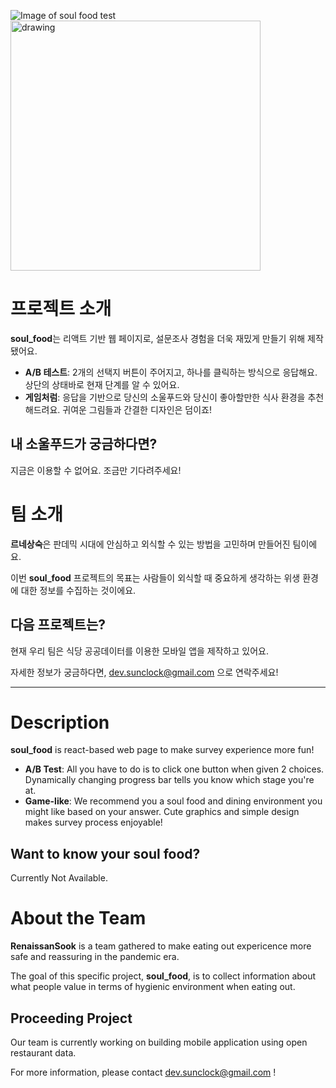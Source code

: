 ![Image of soul food test](https://i.imgur.com/njCyUrJ.jpg#.YIuUSdKWS9c)
<img src="https://i.imgur.com/njCyUrJ.jpg#.YIuUSdKWS9c" alt="drawing" width="400"/>
# 프로젝트 소개
**soul_food**는 리액트 기반 웹 페이지로, 설문조사 경험을 더욱 재밌게 만들기 위해 제작됐어요. 

- **A/B 테스트**: 2개의 선택지 버튼이 주어지고, 하나를 클릭하는 방식으로 응답해요. 상단의 상태바로 현재 단계를 알 수 있어요.
- **게임처럼**: 응답을 기반으로 당신의 소울푸드와 당신이 좋아할만한 식사 환경을 추천해드려요. 귀여운 그림들과 간결한 디자인은 덤이죠!

## 내 소울푸드가 궁금하다면?
<!-- [여기를 클릭해서 테스트에 참여해봐요!](https://bit.ly/3tgoVkz) -->
지금은 이용할 수 없어요. 조금만 기다려주세요! 

# 팀 소개

**르네상숙**은 판데믹 시대에 안심하고 외식할 수 있는 방법을 고민하며 만들어진 팀이에요. 

이번 **soul_food** 프로젝트의 목표는 사람들이 외식할 때 중요하게 생각하는 위생 환경에 대한 정보를 수집하는 것이에요. 

## 다음 프로젝트는?

현재 우리 팀은 식당 공공데이터를 이용한 모바일 앱을 제작하고 있어요. 

자세한 정보가 궁금하다면, dev.sunclock@gmail.com 으로 연락주세요!

* * *

# Description

**soul_food** is react-based web page to make survey experience more fun!

- **A/B Test**: All you have to do is to click one button when given 2 choices. Dynamically changing progress bar tells you know which stage you're at.
- **Game-like**: We recommend you a soul food and dining environment you might like based on your answer. Cute graphics and simple design makes survey process enjoyable!

## Want to know your soul food?
<!-- [Click to Test!](https://bit.ly/3tgoVkz) -->
Currently Not Available. 

# About the Team

**RenaissanSook** is a team gathered to make eating out expericence more safe and reassuring in the pandemic era.

The goal of this specific project, **soul_food**, is to collect information about what people value in terms of hygienic environment when eating out.

## Proceeding Project

Our team is currently working on building mobile application using open restaurant data.

For more information, please contact dev.sunclock@gmail.com !
